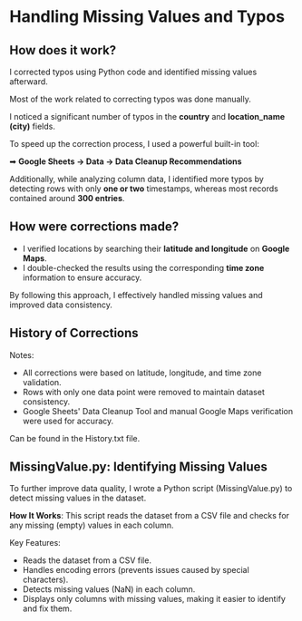 # Handling Missing Values and Typos
## How does it work?

I corrected typos using Python code and identified missing values afterward.

Most of the work related to correcting typos was done manually.

I noticed a significant number of typos in the **country** and **location_name (city)** fields. 

To speed up the correction process, I used a powerful built-in tool:


➡ **Google Sheets → Data → Data Cleanup Recommendations**

Additionally, while analyzing column data, I identified more typos by detecting rows with only **one or two** timestamps, whereas most records contained around **300 entries**.

## How were corrections made?
* I verified locations by searching their **latitude and longitude** on **Google Maps**.
* I double-checked the results using the corresponding **time zone** information to ensure accuracy.
  
By following this approach, I effectively handled missing values and improved data consistency.

## History of Corrections
Notes:

* All corrections were based on latitude, longitude, and time zone validation.
* Rows with only one data point were removed to maintain dataset consistency.
* Google Sheets' Data Cleanup Tool and manual Google Maps verification were used for accuracy.

Can be found in the History.txt file.

## MissingValue.py: Identifying Missing Values

To further improve data quality, I wrote a Python script (MissingValue.py) to detect missing values in the dataset.

**How It Works**: This script reads the dataset from a CSV file and checks for any missing (empty) values in each column.

Key Features:

* Reads the dataset from a CSV file.
* Handles encoding errors (prevents issues caused by special characters).
* Detects missing values (NaN) in each column.
* Displays only columns with missing values, making it easier to identify and fix them.
